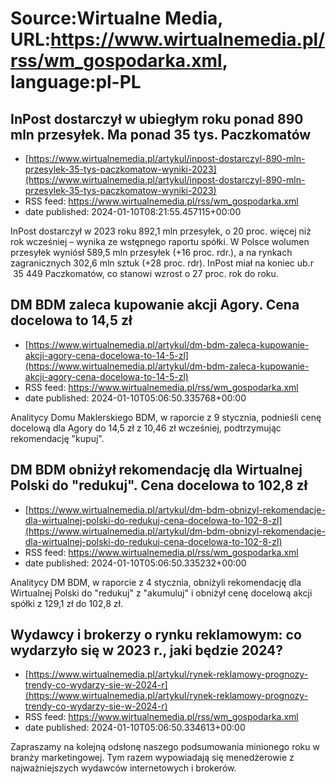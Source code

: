 # Source:Wirtualne Media, URL:https://www.wirtualnemedia.pl/rss/wm_gospodarka.xml, language:pl-PL

## InPost dostarczył w ubiegłym roku ponad 890 mln przesyłek. Ma ponad 35 tys. Paczkomatów
 - [https://www.wirtualnemedia.pl/artykul/inpost-dostarczyl-890-mln-przesylek-35-tys-paczkomatow-wyniki-2023](https://www.wirtualnemedia.pl/artykul/inpost-dostarczyl-890-mln-przesylek-35-tys-paczkomatow-wyniki-2023)
 - RSS feed: https://www.wirtualnemedia.pl/rss/wm_gospodarka.xml
 - date published: 2024-01-10T08:21:55.457115+00:00

InPost dostarczył w 2023 roku 892,1 mln przesyłek, o 20 proc. więcej niż rok wcześniej – wynika ze wstępnego raportu spółki. W Polsce wolumen przesyłek wyniósł 589,5 mln przesyłek (+16 proc. rdr.), a na rynkach zagranicznych 302,6 mln sztuk (+28 proc. rdr). InPost miał na koniec ub.r  35 449 Paczkomatów, co stanowi wzrost o 27 proc. rok do roku.

## DM BDM zaleca kupowanie akcji Agory. Cena docelowa to 14,5 zł
 - [https://www.wirtualnemedia.pl/artykul/dm-bdm-zaleca-kupowanie-akcji-agory-cena-docelowa-to-14-5-zl](https://www.wirtualnemedia.pl/artykul/dm-bdm-zaleca-kupowanie-akcji-agory-cena-docelowa-to-14-5-zl)
 - RSS feed: https://www.wirtualnemedia.pl/rss/wm_gospodarka.xml
 - date published: 2024-01-10T05:06:50.335768+00:00

Analitycy Domu Maklerskiego BDM, w raporcie z 9 stycznia, podnieśli cenę docelową dla Agory do 14,5 zł z 10,46 zł wcześniej, podtrzymując rekomendację "kupuj".

## DM BDM obniżył rekomendację dla Wirtualnej Polski do "redukuj". Cena docelowa to 102,8 zł
 - [https://www.wirtualnemedia.pl/artykul/dm-bdm-obnizyl-rekomendacje-dla-wirtualnej-polski-do-redukuj-cena-docelowa-to-102-8-zl](https://www.wirtualnemedia.pl/artykul/dm-bdm-obnizyl-rekomendacje-dla-wirtualnej-polski-do-redukuj-cena-docelowa-to-102-8-zl)
 - RSS feed: https://www.wirtualnemedia.pl/rss/wm_gospodarka.xml
 - date published: 2024-01-10T05:06:50.335232+00:00

Analitycy DM BDM, w raporcie z 4 stycznia, obniżyli rekomendację dla Wirtualnej Polski do "redukuj" z "akumuluj" i obniżył cenę docelową akcji spółki z 129,1 zł do 102,8 zł.

## Wydawcy i brokerzy o rynku reklamowym: co wydarzyło się w 2023 r., jaki będzie 2024?
 - [https://www.wirtualnemedia.pl/artykul/rynek-reklamowy-prognozy-trendy-co-wydarzy-sie-w-2024-r](https://www.wirtualnemedia.pl/artykul/rynek-reklamowy-prognozy-trendy-co-wydarzy-sie-w-2024-r)
 - RSS feed: https://www.wirtualnemedia.pl/rss/wm_gospodarka.xml
 - date published: 2024-01-10T05:06:50.334613+00:00

Zapraszamy na kolejną odsłonę naszego podsumowania minionego roku w branży marketingowej. Tym razem wypowiadają się menedżerowie z najważniejszych wydawców internetowych i brokerów.


